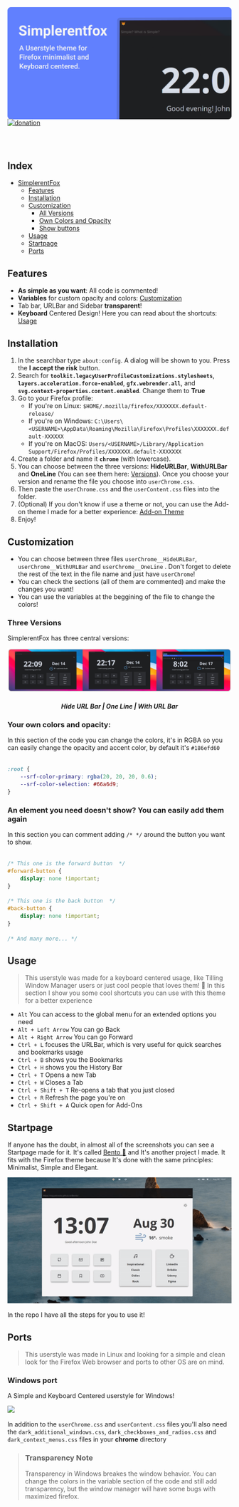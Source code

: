 ![](assets/head.png)

<p style="margin: -20px 0 30px">
  <a href="https://www.buymeacoffee.com/migueravila" target="_blank" style='margin-right:0px; margin-top:5px'>
    <img align="center" src="https://github.com/migueravila/SimplerentFox/blob/dev/assets/donation.png" alt="donation" height="35px" />
  </a>
</p>

<br />

## Index

-   [SimplerentFox](#)
    -   [Features](#features)
    -   [Installation](#installation)
    -   [Customization](#customization)
         - [All Versions](#three-versions)
         - [Own Colors and Opacity](#your-own-colors-and-opacity)
         - [Show buttons](#an-element-you-need-doesnt-show-you-can-easily-add-them-again)
    -   [Usage](#usage)
    -   [Startpage](#startpage)
    -   [Ports](#ports)

## Features

-   **As simple as you want**: All code is commented!
-   **Variables** for custom opacity and colors: [Customization](#customization)
-   Tab bar, URLBar and Sidebar **transparent**!
-   **Keyboard** Centered Design! Here you can read about the shortcuts: [Usage](#usage)

## Installation

1. In the searchbar type `about:config`. A dialog will be shown to you. Press the **I accept the risk** button.
2. Search for **`toolkit.legacyUserProfileCustomizations.stylesheets`**, **`layers.acceleration.force-enabled`**, **`gfx.webrender.all`**, and **`svg.context-properties.content.enabled`**. Change them to **True**
3. Go to your Firefox profile:
    - If you're on Linux: `$HOME/.mozilla/firefox/XXXXXXX.default-release/`
    - If you're on Windows: `C:\Users\<USERNAME>\AppData\Roaming\Mozilla\Firefox\Profiles\XXXXXXX.default-XXXXXX`
    - If you're on MacOS: `Users/<USERNAME>/Library/Application Support/Firefox/Profiles/XXXXXXX.default-XXXXXXX` 
4. Create a folder and name it **`chrome`** (with lowercase).
5. You can choose between the three versions: **HideURLBar**, **WithURLBar** and **OneLine** (You can see them here: [Versions](#three-versions)). Once you choose your version  and rename the file you choose into `userChrome.css`.
6. Then paste the `userChrome.css` and the `userContent.css` files into the folder.
7. (Optional) If you don't know if use a theme or not, you can use the Add-on theme I made for a better experience: [Add-on Theme](https://addons.mozilla.org/en-US/firefox/addon/simplerentfox)
8. Enjoy!

## Customization

-   You can choose between three files `userChrome__HideURLBar`, `userChrome__WithURLBar` and `userChrome__OneLine` . Don't forget to delete the rest of the text in the file name and just have `userChrome`!
-   You can check the sections (all of them are commented) and make the changes you want!
-   You can use the variables at the beggining of the file to change the colors!

### Three Versions

SimplerentFox has three central versions:

![](Images/SimplerentFoxVersions.png)

<div align="center">
<h5>Hide URL Bar | One Line | With URL Bar</h5>
</div>

### Your own colors and opacity:

In this section of the code you can change the colors, it's in RGBA so you can easily change the opacity and accent color, by default it's `#186efd60`

```css

:root {
    --srf-color-primary: rgba(20, 20, 20, 0.6);
    --srf-color-selection: #66a6d9;
}

```

### An element you need doesn't show? You can easily add them again

In this section you can comment adding `/* */` around the button you want to show.

```css

/* This one is the forward button  */
#forward-button {
    display: none !important;
}

/* This one is the back button  */
#back-button {
    display: none !important;
}

/* And many more... */

```

## Usage

> This userstyle was made for a keyboard centered usage, like Tilling Window Manager users or just cool people that loves them! 🤖
> In this section I show you some cool shortcuts you can use with this theme for a better experience

-   `Alt` You can access to the global menu for an extended options you need
-   `Alt + Left Arrow` You can go Back
-   `Alt + Right Arrow` You can go Forward
-   `Ctrl + L` focuses the URLBar, which is very useful for quick searches and bookmarks usage
-   `Ctrl + B` shows you the Bookmarks 
-   `Ctrl + H` shows you the History Bar
-   `Ctrl + T` Opens a new Tab
-   `Ctrl + W` Closes a Tab
-   `Ctrl + Shift + T` Re-opens a tab that you just closed
-   `Ctrl + R` Refresh the page you're on
-   `Ctrl + Shift + A` Quick open for Add-Ons

## Startpage

If anyone has the doubt, in almost all of the screenshots you can see a Startpage made for it. It's called [Bento 🍱](https://github.com/MiguelRAvila/Bento) and It's another project I made. It fits with the Firefox theme because It's done with the same principles: Minimalist, Simple and Elegant.

<p align="center">
  <img src="https://github.com/MiguelRAvila/Bento/blob/master/assets/preview.gif">
</p>

In the repo I have all the steps for you to use it!

## Ports

> This userstyle was made in Linux and looking for a simple and clean look for the Firefox Web browser and ports to other OS are on mind.

### Windows port

A Simple and Keyboard Centered userstyle for Windows!

![](https://github.com/MiguelRAvila/SimplerentFox/blob/master/Images/Windows.png)

In addition to the `userChrome.css` and `userContent.css` files you'll also need the `dark_additional_windows.css`, `dark_checkboxes_and_radios.css` and `dark_context_menus.css` files in your **chrome** directory

> ### Transparency Note
>
> Transparency in Windows breakes the window behavior. You can change the colors in the variable section of the code and still add transparency, but the window manager will have some bugs with maximized firefox.
